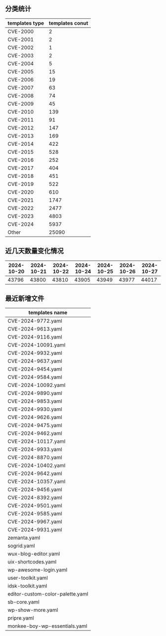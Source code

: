 ## 分类统计
| templates type | templates conut | 
| --- | --- |
| CVE-2000 | 2 |
| CVE-2001 | 2 |
| CVE-2002 | 1 |
| CVE-2003 | 2 |
| CVE-2004 | 5 |
| CVE-2005 | 15 |
| CVE-2006 | 19 |
| CVE-2007 | 63 |
| CVE-2008 | 74 |
| CVE-2009 | 45 |
| CVE-2010 | 139 |
| CVE-2011 | 91 |
| CVE-2012 | 147 |
| CVE-2013 | 169 |
| CVE-2014 | 422 |
| CVE-2015 | 528 |
| CVE-2016 | 252 |
| CVE-2017 | 404 |
| CVE-2018 | 451 |
| CVE-2019 | 522 |
| CVE-2020 | 610 |
| CVE-2021 | 1747 |
| CVE-2022 | 2477 |
| CVE-2023 | 4803 |
| CVE-2024 | 5937 |
| Other | 25090 |
## 近几天数量变化情况
|2024-10-20 | 2024-10-21 | 2024-10-22 | 2024-10-24 | 2024-10-25 | 2024-10-26 | 2024-10-27|
|--- | ------ | ------ | ------ | ------ | ------ | ---|
|43796 | 43800 | 43810 | 43905 | 43949 | 43977 | 44017|
## 最近新增文件
| templates name | 
| --- |
| CVE-2024-9772.yaml |
| CVE-2024-9613.yaml |
| CVE-2024-9116.yaml |
| CVE-2024-10091.yaml |
| CVE-2024-9932.yaml |
| CVE-2024-9637.yaml |
| CVE-2024-9454.yaml |
| CVE-2024-9584.yaml |
| CVE-2024-10092.yaml |
| CVE-2024-9890.yaml |
| CVE-2024-9853.yaml |
| CVE-2024-9930.yaml |
| CVE-2024-9626.yaml |
| CVE-2024-9475.yaml |
| CVE-2024-9462.yaml |
| CVE-2024-10117.yaml |
| CVE-2024-9933.yaml |
| CVE-2024-8870.yaml |
| CVE-2024-10402.yaml |
| CVE-2024-9642.yaml |
| CVE-2024-10357.yaml |
| CVE-2024-9456.yaml |
| CVE-2024-8392.yaml |
| CVE-2024-9501.yaml |
| CVE-2024-9585.yaml |
| CVE-2024-9967.yaml |
| CVE-2024-9931.yaml |
| zemanta.yaml |
| sogrid.yaml |
| wux-blog-editor.yaml |
| uix-shortcodes.yaml |
| wp-awesome-login.yaml |
| user-toolkit.yaml |
| idsk-toolkit.yaml |
| editor-custom-color-palette.yaml |
| sb-core.yaml |
| wp-show-more.yaml |
| pripre.yaml |
| monkee-boy-wp-essentials.yaml |

